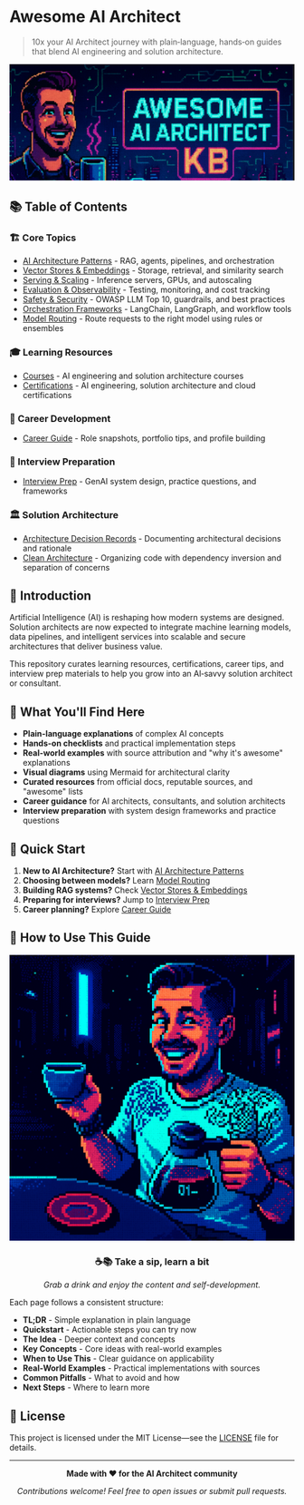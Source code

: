 # Awesome AI Architect

> 10x your AI Architect journey with plain‑language, hands‑on guides that blend AI engineering and solution architecture.

![awesome-ai-architect](img/awesome-ai-architect-kb.png)

## 📚 Table of Contents

### 🏗️ Core Topics
- [AI Architecture Patterns](ai-architecture-topics/ai-architecture-patterns.md) - RAG, agents, pipelines, and orchestration
- [Vector Stores & Embeddings](ai-architecture-topics/vector-stores-and-embeddings.md) - Storage, retrieval, and similarity search
- [Serving & Scaling](ai-architecture-topics/serving-and-scaling.md) - Inference servers, GPUs, and autoscaling
- [Evaluation & Observability](ai-architecture-topics/evaluation-and-observability.md) - Testing, monitoring, and cost tracking
- [Safety & Security](ai-architecture-topics/safety-and-security.md) - OWASP LLM Top 10, guardrails, and best practices
- [Orchestration Frameworks](ai-architecture-topics/orchestration-frameworks.md) - LangChain, LangGraph, and workflow tools
- [Model Routing](ai-architecture-topics/model-routing.md) - Route requests to the right model using rules or ensembles

### 🎓 Learning Resources
- [Courses](courses.md) - AI engineering and solution architecture courses
- [Certifications](certifications.md) - AI engineering, solution architecture and cloud certifications

### 💼 Career Development
- [Career Guide](career.md) - Role snapshots, portfolio tips, and profile building

### 🎯 Interview Preparation
- [Interview Prep](interview-prep.md) - GenAI system design, practice questions, and frameworks

### 🏛️ Solution Architecture
- [Architecture Decision Records](solution-archtecture/architecture-decision-records.md) - Documenting architectural decisions and rationale
- [Clean Architecture](solution-archtecture/clean-architecture.md) - Organizing code with dependency inversion and separation of concerns

## 🚀 Introduction

Artificial Intelligence (AI) is reshaping how modern systems are designed. Solution architects are now expected to integrate machine learning models, data pipelines, and intelligent services into scalable and secure architectures that deliver business value.

This repository curates learning resources, certifications, career tips, and interview prep materials to help you grow into an AI‑savvy solution architect or consultant.

## 🎯 What You'll Find Here

- **Plain-language explanations** of complex AI concepts
- **Hands-on checklists** and practical implementation steps
- **Real-world examples** with source attribution and "why it's awesome" explanations
- **Visual diagrams** using Mermaid for architectural clarity
- **Curated resources** from official docs, reputable sources, and "awesome" lists
- **Career guidance** for AI architects, consultants, and solution architects
- **Interview preparation** with system design frameworks and practice questions

## 🚦 Quick Start

1. **New to AI Architecture?** Start with [AI Architecture Patterns](ai-architecture-topics/ai-architecture-patterns.md)
2. **Choosing between models?** Learn [Model Routing](ai-architecture-topics/model-routing.md)
3. **Building RAG systems?** Check [Vector Stores & Embeddings](ai-architecture-topics/vector-stores-and-embeddings.md)
4. **Preparing for interviews?** Jump to [Interview Prep](interview-prep.md)
5. **Career planning?** Explore [Career Guide](career.md)

## 📖 How to Use This Guide

![awesome-ai-architect-welcome.png](img/awesome-ai-architect-welcome.png)

<div align="center">

### ☕📚 Take a sip, learn a bit  
*Grab a drink and enjoy the content and self-development.*

</div>


Each page follows a consistent structure:
- **TL;DR** - Simple explanation in plain language
- **Quickstart** - Actionable steps you can try now
- **The Idea** - Deeper context and concepts
- **Key Concepts** - Core ideas with real-world examples
- **When to Use This** - Clear guidance on applicability
- **Real-World Examples** - Practical implementations with sources
- **Common Pitfalls** - What to avoid and how
- **Next Steps** - Where to learn more

## 📄 License

This project is licensed under the MIT License—see the [LICENSE](LICENSE) file for details.

---

<div align="center">

**Made with ❤️ for the AI Architect community**

*Contributions welcome! Feel free to open issues or submit pull requests.*

</div>

